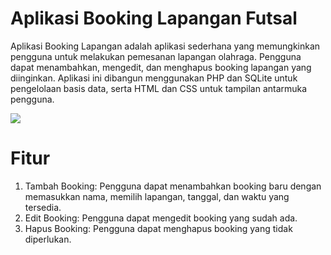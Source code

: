 # Aplikasi Booking Lapangan Futsal

Aplikasi Booking Lapangan adalah aplikasi sederhana yang memungkinkan pengguna untuk melakukan pemesanan lapangan olahraga. Pengguna dapat menambahkan, mengedit, dan menghapus booking lapangan yang diinginkan. Aplikasi ini dibangun menggunakan PHP dan SQLite untuk pengelolaan basis data, serta HTML dan CSS untuk tampilan antarmuka pengguna.


![](/booking/screnshoot/ss.png)

# Fitur
1. Tambah Booking: Pengguna dapat menambahkan booking baru dengan memasukkan nama, memilih lapangan, tanggal, dan waktu yang tersedia.
1. Edit Booking: Pengguna dapat mengedit booking yang sudah ada.
1. Hapus Booking: Pengguna dapat menghapus booking yang tidak diperlukan.
